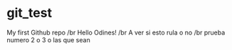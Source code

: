 # git_test
My first Github repo /br
Hello Odines! /br
A ver si esto rula o no /br
prueba numero 2 o 3 o las que sean